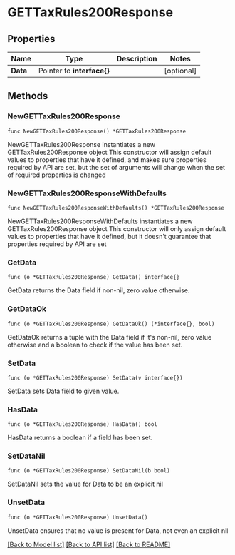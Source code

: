 # GETTaxRules200Response

## Properties

Name | Type | Description | Notes
------------ | ------------- | ------------- | -------------
**Data** | Pointer to **interface{}** |  | [optional] 

## Methods

### NewGETTaxRules200Response

`func NewGETTaxRules200Response() *GETTaxRules200Response`

NewGETTaxRules200Response instantiates a new GETTaxRules200Response object
This constructor will assign default values to properties that have it defined,
and makes sure properties required by API are set, but the set of arguments
will change when the set of required properties is changed

### NewGETTaxRules200ResponseWithDefaults

`func NewGETTaxRules200ResponseWithDefaults() *GETTaxRules200Response`

NewGETTaxRules200ResponseWithDefaults instantiates a new GETTaxRules200Response object
This constructor will only assign default values to properties that have it defined,
but it doesn't guarantee that properties required by API are set

### GetData

`func (o *GETTaxRules200Response) GetData() interface{}`

GetData returns the Data field if non-nil, zero value otherwise.

### GetDataOk

`func (o *GETTaxRules200Response) GetDataOk() (*interface{}, bool)`

GetDataOk returns a tuple with the Data field if it's non-nil, zero value otherwise
and a boolean to check if the value has been set.

### SetData

`func (o *GETTaxRules200Response) SetData(v interface{})`

SetData sets Data field to given value.

### HasData

`func (o *GETTaxRules200Response) HasData() bool`

HasData returns a boolean if a field has been set.

### SetDataNil

`func (o *GETTaxRules200Response) SetDataNil(b bool)`

 SetDataNil sets the value for Data to be an explicit nil

### UnsetData
`func (o *GETTaxRules200Response) UnsetData()`

UnsetData ensures that no value is present for Data, not even an explicit nil

[[Back to Model list]](../README.md#documentation-for-models) [[Back to API list]](../README.md#documentation-for-api-endpoints) [[Back to README]](../README.md)


